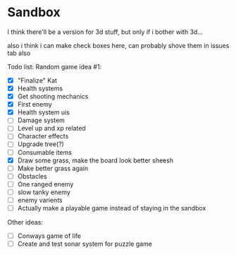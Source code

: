 # Sandbox
I think there'll be a version for 3d stuff, but only if i bother with 3d...

also i think i can make check boxes here, can probably shove them in issues tab also

Todo list:
Random game idea #1:
- [x] "Finalize" Kat
- [x] Health systems
- [x] Get shooting mechanics
- [x] First enemy
- [x] Health system uis
- [ ] Damage system
- [ ] Level up and xp related
- [ ] Character effects
- [ ] Upgrade tree(?)
- [ ] Consumable items
- [x] Draw some grass, make the board look better sheesh
- [ ] Make better grass again
- [ ] Obstacles
- [ ] One ranged enemy
- [ ] slow tanky enemy
- [ ] enemy varients
- [ ] Actually make a playable game instead of
staying in the sandbox

Other ideas:
- [ ] Conways game of life
- [ ] Create and test sonar system for puzzle game
